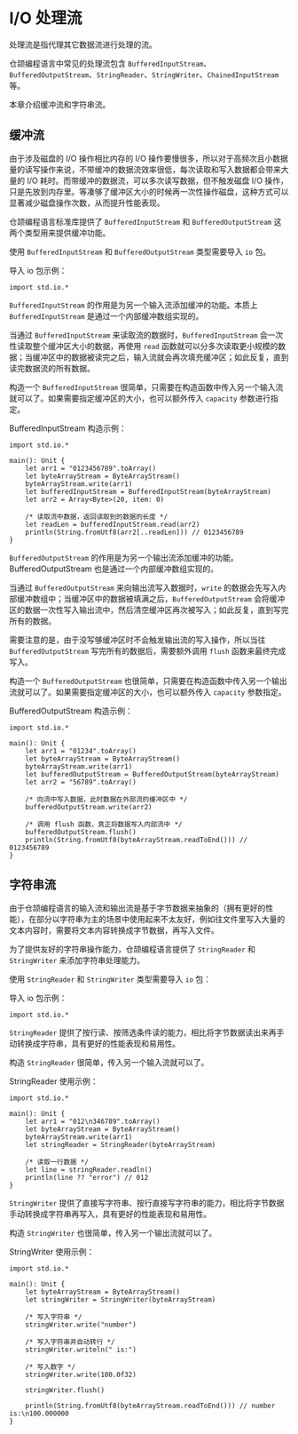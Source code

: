 # I/O 处理流

处理流是指代理其它数据流进行处理的流。

仓颉编程语言中常见的处理流包含 `BufferedInputStream`、`BufferedOutputStream`、`StringReader`、`StringWriter`、`ChainedInputStream` 等。

本章介绍缓冲流和字符串流。

## 缓冲流

由于涉及磁盘的 I/O 操作相比内存的 I/O 操作要慢很多，所以对于高频次且小数据量的读写操作来说，不带缓冲的数据流效率很低，每次读取和写入数据都会带来大量的 I/O 耗时。而带缓冲的数据流，可以多次读写数据，但不触发磁盘 I/O 操作，只是先放到内存里。等凑够了缓冲区大小的时候再一次性操作磁盘，这种方式可以显著减少磁盘操作次数，从而提升性能表现。

仓颉编程语言标准库提供了 `BufferedInputStream` 和 `BufferedOutputStream` 这两个类型用来提供缓冲功能。

使用 `BufferedInputStream` 和 `BufferedOutputStream` 类型需要导入 `io` 包。

导入 io 包示例：

<!-- run -->

```cangjie
import std.io.*
```

`BufferedInputStream` 的作用是为另一个输入流添加缓冲的功能。本质上 `BufferedInputStream` 是通过一个内部缓冲数组实现的。

当通过 `BufferedInputStream` 来读取流的数据时，`BufferedInputStream` 会一次性读取整个缓冲区大小的数据，再使用 `read` 函数就可以分多次读取更小规模的数据；当缓冲区中的数据被读完之后，输入流就会再次填充缓冲区；如此反复，直到读完数据流的所有数据。

构造一个 `BufferedInputStream` 很简单，只需要在构造函数中传入另一个输入流就可以了。如果需要指定缓冲区的大小，也可以额外传入 `capacity` 参数进行指定。

BufferedInputStream 构造示例：

<!-- run -->

```cangjie
import std.io.*

main(): Unit {
    let arr1 = "0123456789".toArray()
    let byteArrayStream = ByteArrayStream()
    byteArrayStream.write(arr1)
    let bufferedInputStream = BufferedInputStream(byteArrayStream)
    let arr2 = Array<Byte>(20, item: 0)

    /* 读取流中数据，返回读取到的数据的长度 */
    let readLen = bufferedInputStream.read(arr2)
    println(String.fromUtf8(arr2[..readLen])) // 0123456789
}
```

`BufferedOutputStream` 的作用是为另一个输出流添加缓冲的功能。BufferedOutputStream 也是通过一个内部缓冲数组实现的。

当通过 `BufferedOutputStream` 来向输出流写入数据时，`write` 的数据会先写入内部缓冲数组中；当缓冲区中的数据被填满之后，`BufferedOutputStream` 会将缓冲区的数据一次性写入输出流中，然后清空缓冲区再次被写入；如此反复，直到写完所有的数据。

需要注意的是，由于没写够缓冲区时不会触发输出流的写入操作，所以当往 `BufferedOutputStream` 写完所有的数据后，需要额外调用 `flush` 函数来最终完成写入。

构造一个 `BufferedOutputStream` 也很简单，只需要在构造函数中传入另一个输出流就可以了。如果需要指定缓冲区的大小，也可以额外传入 `capacity` 参数指定。

BufferedOutputStream 构造示例：

<!-- run -->

```cangjie
import std.io.*

main(): Unit {
    let arr1 = "01234".toArray()
    let byteArrayStream = ByteArrayStream()
    byteArrayStream.write(arr1)
    let bufferedOutputStream = BufferedOutputStream(byteArrayStream)
    let arr2 = "56789".toArray()

    /* 向流中写入数据，此时数据在外部流的缓冲区中 */
    bufferedOutputStream.write(arr2)

    /* 调用 flush 函数，真正将数据写入内部流中 */
    bufferedOutputStream.flush()
    println(String.fromUtf8(byteArrayStream.readToEnd())) // 0123456789
}
```

## 字符串流

由于仓颉编程语言的输入流和输出流是基于字节数据来抽象的（拥有更好的性能），在部分以字符串为主的场景中使用起来不太友好，例如往文件里写入大量的文本内容时，需要将文本内容转换成字节数据，再写入文件。

为了提供友好的字符串操作能力，仓颉编程语言提供了 `StringReader` 和 `StringWriter` 来添加字符串处理能力。

使用 `StringReader` 和 `StringWriter` 类型需要导入 `io` 包：

导入 io 包示例：

<!-- run -->

```cangjie
import std.io.*
```

`StringReader` 提供了按行读、按筛选条件读的能力，相比将字节数据读出来再手动转换成字符串，具有更好的性能表现和易用性。

构造 `StringReader` 很简单，传入另一个输入流就可以了。

StringReader 使用示例：

<!-- run -->

```cangjie
import std.io.*

main(): Unit {
    let arr1 = "012\n346789".toArray()
    let byteArrayStream = ByteArrayStream()
    byteArrayStream.write(arr1)
    let stringReader = StringReader(byteArrayStream)

    /* 读取一行数据 */
    let line = stringReader.readln()
    println(line ?? "error") // 012
}
```

`StringWriter` 提供了直接写字符串、按行直接写字符串的能力，相比将字节数据手动转换成字符串再写入，具有更好的性能表现和易用性。

构造 `StringWriter` 也很简单，传入另一个输出流就可以了。

StringWriter 使用示例：

<!-- run -->

```cangjie
import std.io.*

main(): Unit {
    let byteArrayStream = ByteArrayStream()
    let stringWriter = StringWriter(byteArrayStream)

    /* 写入字符串 */
    stringWriter.write("number")

    /* 写入字符串并自动转行 */
    stringWriter.writeln(" is:")

    /* 写入数字 */
    stringWriter.write(100.0f32)

    stringWriter.flush()

    println(String.fromUtf8(byteArrayStream.readToEnd())) // number is:\n100.000000
}
```
